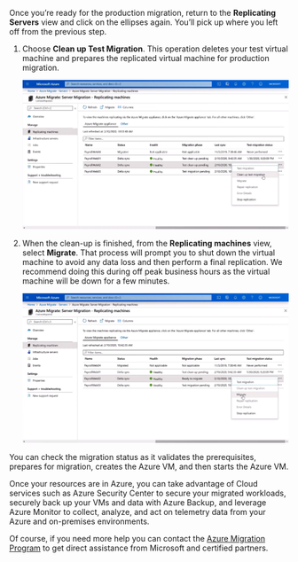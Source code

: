 Once you’re ready for the production migration, return to the **Replicating Servers** view and click on the ellipses again. 
You’ll pick up where you left off from the previous step. 

1. Choose **Clean up Test Migration**. This operation deletes your test virtual machine and prepares the replicated virtual machine for production migration.

   ![Screenshot 10](../media/screenshot-10.png)

1. When the clean-up is finished, from the **Replicating machines** view, select **Migrate**. That process will prompt you to shut down the virtual machine to avoid any data loss and then perform a final replication. We recommend doing this during off peak business hours as the virtual machine will be down for a few minutes.

   ![Screenshot 11](../media/screenshot-11.png)

You can check the migration status as it validates the prerequisites, prepares for migration, creates the Azure VM, and then starts the Azure VM.

Once your resources are in Azure, you can take advantage of Cloud services such as Azure Security Center to secure your migrated workloads, securely back up your VMs and data with Azure Backup, and leverage Azure Monitor to collect, analyze, and act on telemetry data from your Azure and on-premises environments. 

Of course, if you need more help you can contact the [Azure Migration Program](https://azure.microsoft.com/migration/migration-program/) to get direct assistance from Microsoft and certified partners.
